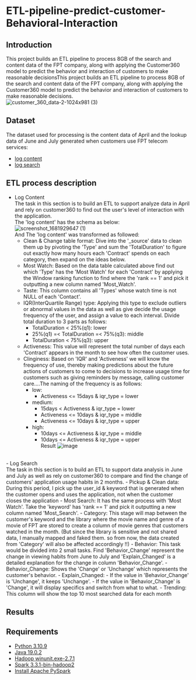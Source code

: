 # ETL-pipeline-predict-customer-Behavioral-Interaction

## Introduction
This project builds an ETL pipeline to process 8GB of the search and content data of the FPT company, along with applying the Customer360 model to predict the behavior and interaction of customers to make reasonable decisionsThis project builds an ETL pipeline to process 8GB of the search and content data of the FPT company, along with applying the Customer360 model to predict the behavior and interaction of customers to make reasonable decisions.
<br>
![customer_360_data-2-1024x981 (3)](https://user-images.githubusercontent.com/101572443/233166379-ed883b3d-ff6d-4e8e-b9b6-722e7a663d5b.png)

## Dataset
The dataset used for processing is the content data of April and the lookup data of June and July generated when customers use FPT telecom services:
- [log content](#)
- [log search](#bỏlinkgithubvao)

## ETL process description
- Log Content <br>
The task in this section is to build an ETL to support analyze data in April and rely on customer360 to find out the user's level of interaction with the application. <br>
The 'log content' has the schema as below: <br>
![screenshot_1681929647 (1)](https://user-images.githubusercontent.com/101572443/233170588-95393779-53ec-494f-b1da-b92b7b139e95.png)<br>
And The 'log content' was transformed as followed:
  - Clean & Change table format: Dive into the '_source' data to clean them up by pivoting the 'Type' and sum the 'TotalDuration' to figure out exactly how many hours each 'Contract' spends on each category, then expand on the ideas below.
  - Most Watch: Based on the data table calculated above find out which 'Type' has the 'Most Watch' for each 'Contract' by applying the Window ranking function to find where the 'rank == 1' and pick it outputting a new column named 'Most_Watch'.
  - Taste: This column contains all 'Types' whose watch time is not NULL of each 'Contact'.
  - IQR(InterQuartile Range) type: Applying this type to exclude outliers or abnormal values in the data as well as give decide the usage frequency of the user, and assign a value to each interval. Divide total duration to 3 parts as follows:
    - TotalDuration < 25%(q1): lower
    - 25%(q1) =< TotalDuration =< 75%(q3): middle
    - TotalDuration < 75%(q3): upper
  - Activeness: This value will represent the total number of days each 'Contract' appears in the month to see how often the customer uses.
  - Clinginess: Based on 'IQR' and 'Activeness' we will know the frequency of use, thereby making predictions about the future actions of customers to come to decisions to increase usage time for customers such as giving reminders by message, calling customer care....The naming of the frequency is as follows:
    - low:
      - Activeness <= 15days & iqr_type = lower
    - medium:
      - 15days < Activeness & iqr_type = lower
      - Activeness <= 10days & iqr_type = middle
      - Activeness <= 10days & iqr_type = upper
    - high:
      - 10days <= Activeness & iqr_type = middle
      - 10days <= Activeness & iqr_type = upper <br>
Result
![image](https://user-images.githubusercontent.com/101572443/233328617-091c4ab9-da1c-479c-9142-79b73ae1a9ed.png)
<br>
- Log Search <br>
The task in this section is to build an ETL to support data analysis in June and July as well as rely on customer360 to compare and find the change of customers' application usage habits in 2 months.
  - Pickup & Clean data: During this period, I pick up the user_id & keyword that is generated when the customer opens and uses the application, not when the customer closes the application
  - Most Search: It has the same process with 'Most Watch'. Take the 'keyword' has 'rank == 1' and pick it outputting a new column named 'Most_Search'.
  - Category: This stage will map between the customer's keyword and the library where the movie name and genre of a movie of FPT are stored to create a column of movie genres that customers watched in the month. (But since the library is sensitive and not shared data, I manually mapped and faked them. so from now, the data created from 'Category' will also be affected accordingly !!)
  - Behavior: This task would be divided into 2 small tasks. Find 'Behavior_Change' represent the change in viewing habits from June to July and 'Explain_Changed' is a detailed explanation for the change in column 'Behavior_Change'.
    - Behavior_Change: Shows the 'Change' or 'Unchange' which represents the customer's behavior.
    - Explain_Changed:
      - If the value in 'Behavior_Change' is 'Unchange', it keeps 'Unchange'.
      - If the value in 'Behavior_Change' is 'Change', it will display specifics and switch from what to what.
  - Trending: This column will show the top 10 most searched data for each month
  
## Results

## Requirements
- [Python 3.10.9](#)
- [Java 19.0.2](#)
- [Hadoop winunit.exe-2.7.1](#)
- [Spark 3.3.1-bin-hadoop2](https://www.youtube.com/watch?v=OmcSTQVkrvo)
- [Install Apache PySpark](https://www.youtube.com/watch?v=OmcSTQVkrvo)
